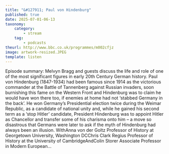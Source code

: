 ```yaml
---
title: "&#127911; Paul von Hindenburg"
published: true
date: 2025-07-01-06-13
taxonomy:
    category:
        - stream
    tag:
        - podcasts
theurl: http://www.bbc.co.uk/programmes/m002cfjz
image: artwork-resized.JPEG
template: listen
---
```


Episode summary: Melvyn Bragg and guests discuss the life and role of one of the most significant figures in early 20th Century German history. Paul von Hindenburg (1847-1934) had been famous since 1914 as the victorious commander at the Battle of Tannenberg against Russian invaders, soon burnishing this fame on the Western Front and Hindenburg was to claim he would have won there too, if enemies at home had not &lsquo;stabbed Germany in the back&rsquo;. He won Germany&rsquo;s Presidential election twice during the Weimar Republic, as a candidate of national unity and, while he gained his second term as a &lsquo;stop Hitler&rsquo; candidate, President Hindenburg was to appoint Hitler as Chancellor and transfer some of his charisma onto him &ndash; a move so disastrous that Germans were later to ask if the myth of Hindenburg had always been an illusion. WithAnna von der Goltz Professor of History at Georgetown University, Washington DCChris Clark Regius Professor of History at the University of CambridgeAndColin Storer Associate Professor in Modern European&hellip;
